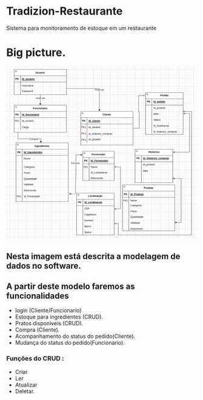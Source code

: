 # Tradizion-Restaurante
Sistema para monitoramento de estoque em um restaurante 
# Big picture. 
![Alt text](image-2.png)
## Nesta imagem está descrita a modelagem de dados no software. 
## A partir deste modelo faremos as funcionalidades 
- login (Cliente/Funcionario)
- Estoque para ingredientes (CRUD).
- Pratos disponiveis (CRUD).
- Compra (Cliente). 
- Acompanhamento do status do pedido(Cliente). 
- Mudança do status do pedido(Funcionario). 

### Funções do CRUD : 
- Criar
- Ler
- Atualizar
- Deletar.